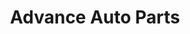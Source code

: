 ---
title: "Advance Auto Parts"
url: /chicago/advance-auto-parts-west-peterson-avenue/
shop: car parts
---